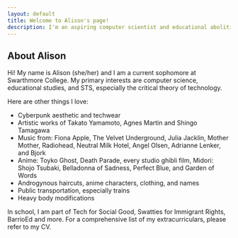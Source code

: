 ```yaml
---
layout: default
title: Welcome to Alison's page!
description: I'm an aspiring computer scientist and educational abolitionist
---
```


## About Alison

Hi! My name is Alison (she/her) and I am a current sophomore at Swarthmore College. My primary interests are computer science, educational studies, and STS, especially the critical theory of technology.

Here are other things I love:

*  Cyberpunk aesthetic and techwear
*  Artistic works of Takato Yamamoto, Agnes Martin and Shingo Tamagawa
*  Music from: Fiona Apple, The Velvet Underground, Julia Jacklin, Mother Mother, Radiohead, Neutral Milk Hotel, Angel Olsen, Adrianne Lenker, and Bjork
*  Anime: Toyko Ghost, Death Parade, every studio ghibli film, Midori: Shojo Tsubaki, Belladonna of Sadness, Perfect Blue, and Garden of Words
*  Androgynous haircuts, anime characters, clothing, and names
*  Public transportation, especially trains
*  Heavy body modifications

In school, I am part of Tech for Social Good, Swatties for Immigrant Rights, BarrioEd and more. For a comprehensive list of my extracurriculars, please refer to my CV.

